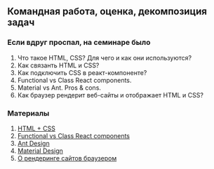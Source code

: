 ## Командная работа, оценка, декомпозиция задач

### Если вдруг проспал, на семинаре было
1. Что такое HTML, CSS? Для чего и как они используются?
2. Как связанть HTML и CSS?
3. Как подключить CSS в реакт-компоненте?
4. Functional vs Class React components.
5. Material vs Ant. Pros & cons.
6. Как браузер рендерит веб-сайты и отображает HTML и CSS?

### Материалы
1. [HTML + CSS](https://developer.mozilla.org/ru/docs/Learn/HTML)
2. [Functional vs Class React components](https://www.geeksforgeeks.org/differences-between-functional-components-and-class-components/)
3. [Ant Design](https://ant.design/)
4. [Material Design](https://mui.com/)
5. [О рендеринге сайтов браузером](https://habr.com/ru/articles/484900/)